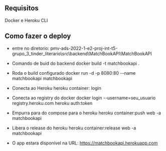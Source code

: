 
## Requisitos
Docker e Heroku CLI


## Como fazer o deploy

- entre no diretorio: pmv-ads-2022-1-e2-proj-int-t5-grupo_3_tinder_literario\src\backend\MatchBookAPI\MatchBookAPI

- Comando de buid do backend
docker build -t matchbookapi .

- Roda o build configurado
docker run -d -p 8080:80 --name matchbookapi matchbookapi

- Conecta ao Heroku 
heroku container: login

- Conecta ao registry do docker
docker login --username=seu_usuario registry.heroku.com
heroku auth:token

- Empurra para do compose para o heroku
heroku container:push web -a matchbookapi

- Libera o release do heroku
heroku container:release web -a matchbookapi

- O app estara disponível na URL:
https://matchbookapi.herokuapp.com